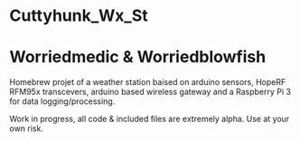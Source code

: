 # Cuttyhunk_Wx_St
# Worriedmedic & Worriedblowfish

Homebrew projet of a weather station baised on arduino sensors, HopeRF RFM95x transcevers, arduino based wireless gateway and a Raspberry Pi 3 for data logging/processing.

Work in progress, all code & included files are extremely alpha. Use at your own risk.
